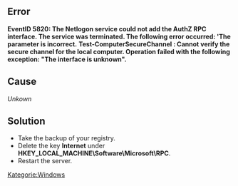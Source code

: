## Error

**EventID 5820: The Netlogon service could not add the AuthZ RPC
interface. The service was terminated. The following error occurred:
'The parameter is incorrect.**
**Test-ComputerSecureChannel : Cannot verify the secure channel for the
local computer. Operation failed with the following exception: "The
interface is unknown".**

## Cause

*Unkown*

## Solution

  - Take the backup of your registry.
  - Delete the key **Internet** under
    **HKEY_LOCAL_MACHINE\\Software\\Microsoft\\RPC**.
  - Restart the server.

[Kategorie:Windows](Kategorie:Windows "wikilink")
